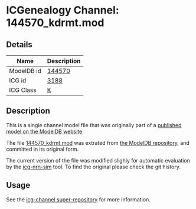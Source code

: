 # ICGenealogy Channel: 144570\_kdrmt.mod

## Details

Name | Description
---- | -----------
ModelDB id | [144570](http://senselab.med.yale.edu/ModelDB/ShowModel.cshtml?model=144570)
ICG id | [3188](http://icg.neurotheory.ox.ac.uk/channels/1/3188)
ICG Class | [K](http://icg.neurotheory.ox.ac.uk/channels/1)

## Description

This is a single channel model file that was originally part of a [published model on the ModelDB website](http://senselab.med.yale.edu/mModelDB/ShowModel.cshtml?model=144570).


The file [144570\_kdrmt.mod](144570_kdrmt.mod) was extrated from [the ModelDB repository](http://senselab.med.yale.edu/ModelDB/ShowModel.cshtml?model=144570), and committed in its original form.

The current version of the file was modified slighly for automatic evaluation by the [icg-nrn-sim](https://github.com/icgenealogy/icg-nrn-sim) tool. To find the original please check the git history.


## Usage

See the [icg-channel super-repository](https://github.com/icgenealogy/icg-channels) for more information.